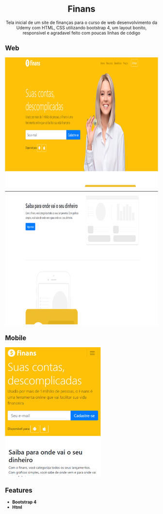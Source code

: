 <h1 align="center">
Finans</h1>
 
<p align="center">Tela inicial de um site de finanças para o curso de web desenvolvimento da Udemy com HTML, CSS utilizando bootstrap 4, um layout bonito, responsivel e agradavel feito com poucas linhas de código</p> 

 ## Web
<div>   
  <img src="https://github.com/jpm4rtinss/Site-Finans/blob/master/img/finans.PNG" alt="home web"  height="425" align="center">
 <hr>
  <img src="https://github.com/jpm4rtinss/Site-Finans/blob/master/img/finans1.PNG" alt="home web" height="425" align="center">
</div>

## Mobile
  <img src="https://github.com/jpm4rtinss/Site-Finans/blob/master/img/finans-mobile.PNG" alt="home web" height="425">




## Features

-  **Bootstrap 4**  
-  **Html** 

